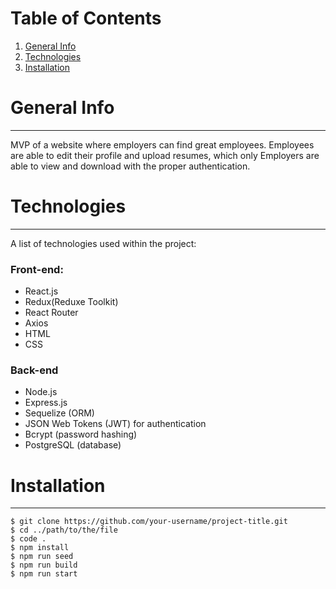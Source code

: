 # Table of Contents
1. [General Info](#general-info)
2. [Technologies](#technologies)
3. [Installation](#installation)

# General Info
***
MVP of a website where employers can find great employees. Employees are able to edit their profile and upload resumes, which only Employers are able to view and download with the proper authentication.

# Technologies
***
A list of technologies used within the project:

### Front-end:
* React.js
* Redux(Reduxe Toolkit)
* React Router
* Axios
* HTML
* CSS

### Back-end
* Node.js
* Express.js
* Sequelize (ORM)
* JSON Web Tokens (JWT) for authentication
* Bcrypt (password hashing)
* PostgreSQL (database)
  
# Installation
***
```
$ git clone https://github.com/your-username/project-title.git
$ cd ../path/to/the/file
$ code .
$ npm install
$ npm run seed
$ npm run build
$ npm run start
```
